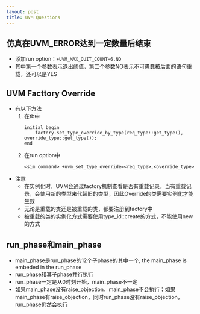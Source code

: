 ```yaml
---
layout: post
title: UVM Questions
---
```

## 仿真在UVM_ERROR达到一定数量后结束
- 添加run option：`+UVM_MAX_QUIT_COUNT=6,NO`
- 其中第一个参数表示退出阈值，第二个参数NO表示不可愚蠢被后面的语句重载，还可以是YES

## UVM Facttory Override
- 有以下方法
    1. 在tb中
        ```
        initial begin
            factory.set_type_override_by_type(req_type::get_type(), override_type::get_type());
        end
        ```
    2. 在run option中
        ```
        <sim command> +uvm_set_type_override=<req_type>,<override_type>
        ```
- 注意 
    - 在实例化时，UVM会通过factory机制查看是否有重载记录，当有重载记录，会使用新的类型来代替旧的类型，因此Override的类需要实例化才能生效
    - 无论是重载的类还是被重载的类，都要注册到factory中
    - 被重载的类的实例化方式需要使用type_id::create的方式，不能使用new的方式

## run_phase和main_phase
- main_phase是run_phase的12个子phase的其中一个, the main_phase is embeded in the run_phase
- run_phase和其子phase并行执行
- run_phase一定是从0时刻开始，main_phase不一定
- 如果main_phase没有raise_objection，main_phase不会执行；如果main_phase有raise_objection，同时run_phase没有raise_objection，run_phase仍然会执行
